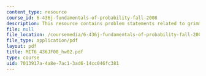 ```yaml
---
content_type: resource
course_id: 6-436j-fundamentals-of-probability-fall-2008
description: This resource contains problem statements related to grimmett & stirzaker.
file: null
file_location: /coursemedia/6-436j-fundamentals-of-probability-fall-2008/7013917a4a8e7ac13ad614cc046fc381_MIT6_436JF08_hw02.pdf
file_type: application/pdf
layout: pdf
title: MIT6_436JF08_hw02.pdf
type: course
uid: 7013917a-4a8e-7ac1-3ad6-14cc046fc381
---
```


